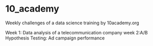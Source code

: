 # 10_academy

Weekly challenges of a data science training by 10academy.org

Week 1: Data analysis of a telecommunication company
week 2:A/B Hypothesis Testing: Ad campaign performance  
 
